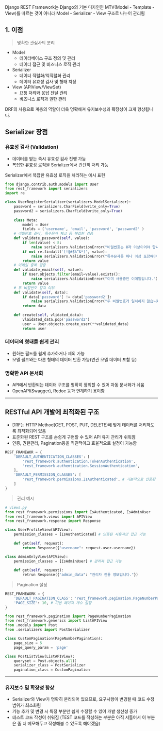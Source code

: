 Django REST Framework는 Django의 
기본 디자인인 MTV(Model - Template -View)를 따르는 것이 아니라
Model - Serializer - View 구조로 나누어 관리됨  

## 1. 이점
> 명확한 관심사의 분리  

- Model
	- 데이터베이스 구조 정의 및 관리
	- 데이터 접근 및 비즈니스 로직 관리
- Serializer
	- 데이터 직렬화/역직렬화 관리
	- 데이터 유효성 검사 및 형태 지정
- View (APIView/ViewSet)
	- 요청 처리와 응답 전달 관리
	- 비즈니스 로직과 권한 관리

DRF의 사용으로 계층의 역할이 더욱 명확해져 유지보수성과 확장성이 크게 향상됩니다.

## Serializer 장점
### 유효성 검사 (Validation)
- 데이터를 받는 즉시 유효성 검사 진행 가능
- 복잡한 유효성 로직을 Serializer에서 간단히 처리 가능

Serializer에서 복잡한 유효성 로직을 처리하는 예시 표현
```python
from django.contrib.auth.models import User
from rest_framework import serializers
import re

class UserRegisterSerializer(serializers.ModelSerializer):
	password = serializers.CharField(write_only=True)
	password2 = serializers.CharField(write_only=True)
	
	class Meta:
		model = User
		fields = ('username', 'email', 'password', 'password2' )
	# 비밀번호 길이, 특수문자 체크 등 복잡한 검증
	def validate_password(self, value):
		if len(value) < 8:
			raise serializers.ValidationError("비밀번호는 8자 이상이어야 합니다.")
		if not re.findall('[!@#$%^&*]', value):
			raise serializers.ValidationError("특수문자를 하나 이상 포함해야 합니다.")
		return value
	# 이메일 중복 검증
	def validate_email(self, value):
		if User.objects.filter(email=value).exists():
			raise serializers.ValidationError("이미 사용중인 이메일입니다.")
		return value
	# 두 비밀번호 일치 여부
	def validate(self, data):
		if data['password'] != data['password2']:
			raise serializers.ValidationError("두 비밀번호가 일치하지 않습니다.")
		return data
	
	def create(self, vlidated_data):
		vlaidated_data.pop('password2')
		user = User.objects.create_user(**validated_data)
		return user
```
### 데이터의 형태를 쉽게 관리
- 원하는 필드를 쉽게 추가하거나 제외 가능
- 모델 필드와는 다른 형태의 데이터 반환 가능(연관 모델 데이터 포함 등)
### 명확한 API 문서화
- API에서 반환되는 데이터 구조를 명확히 정의할 수 있어 자동 문서화가 쉬움
- OpenAPI(Swagger), Redoc 등과 연계하기 용이함 

---
## RESTful API 개발에 최적화된 구조
- DRF는 HTTP Method(GET, POST, PUT, DELETE)에 맞게 데이터를 처리하도록 최적화되어 있음
- 표준화된 REST 구조를 손쉽게 구현할 수 있어 API 유지 관리가 쉬워짐
- 인증, 권한관리, Pagination등을 직관적이고 효율적으로 설정이 가능함 

```python
REST_FRAMEWOR = {
	'DEFAULT_AUTHENTICATION_CLASSES': [
		'rest_framework.authentication.TokenAuthentication',
		'rest_framework.authentication.SessionAuthentication',
	],
	'DEFAULT_PERMISSION_CLASSES': [
		'rest_framework.permissions.IsAuthenticated', # 기본적으로 인증된 사용자만 허용
	]
}
```

> 관리 예시

```python
# views.py
from rest_framework.permissions import IsAuthenticated, IsAdminUser
from rest_framework.views import APIView
from rest_framework.response import Response

class UserProfileView(APIView):
	permission_classes = [IsAuthenticated] # 인증된 사용자만 접근 가능
	
	def get(self, request):
		return Response({"username": request.user.username})

class AdminOnlyView(APIView):
	permission_classes = [IsAdminUser] # 관리자 접근 가능
	
	def get(self, request):
		retrun Response({"admin_data": "관리자 전용 정보입니다."})
```

> Pagination 설정

```python
REST_FRAMEWORK = {
	'DEFAULT_PAGINATION_CLASS': 'rest_framework.pagination.PageNumberPagination',
	'PAGE_SIZE': 10, # 기본 페이지 개수 설정
}
```

```python
from rest_framework.pagination import PageNumberPagination
from rest_framework.generics import ListAPIView
from .models import Post
from .serializers import PostSerializer

class CustomPagination(PageNumberPagination):
	page_size = 5
	page_query_param = 'page'

class PostListView(ListAPIView):
	queryset = Post.objects.all()
	serializer_class = PostSerializer
	pagination_class = CustomPagination
```

---
### 유지보수 및 확장성 향상
- Serializer와 View가 명확히 분리되어 있으므로, 요구사항이 변경될 때 코드 수정 범위가 최소화됨
- 기능 추가 및 변경 시 특정 부분만 쉽게 수정할 수 있어 개발 생산성 증가
- 테스트 코드 작성이 쉬워짐 (TEST 코드를 작성하는 부분은 아직 서툴어서 이 부분은 좀 더 메모해두고 작성해볼 수 있도록 해야겠음)
